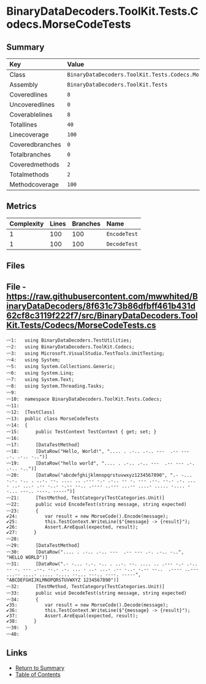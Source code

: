 ﻿# BinaryDataDecoders.ToolKit.Tests.Codecs.MorseCodeTests

## Summary

| Key             | Value                                                    |
| :-------------- | :------------------------------------------------------- |
| Class           | `BinaryDataDecoders.ToolKit.Tests.Codecs.MorseCodeTests` |
| Assembly        | `BinaryDataDecoders.ToolKit.Tests`                       |
| Coveredlines    | `8`                                                      |
| Uncoveredlines  | `0`                                                      |
| Coverablelines  | `8`                                                      |
| Totallines      | `40`                                                     |
| Linecoverage    | `100`                                                    |
| Coveredbranches | `0`                                                      |
| Totalbranches   | `0`                                                      |
| Coveredmethods  | `2`                                                      |
| Totalmethods    | `2`                                                      |
| Methodcoverage  | `100`                                                    |

## Metrics

| Complexity | Lines | Branches | Name         |
| :--------- | :---- | :------- | :----------- |
| 1          | 100   | 100      | `EncodeTest` |
| 1          | 100   | 100      | `DecodeTest` |

## Files

## File - https://raw.githubusercontent.com/mwwhited/BinaryDataDecoders/8f631c73b86dfbff461b431d62cf8c3119f222f7/src/BinaryDataDecoders.ToolKit.Tests/Codecs/MorseCodeTests.cs

```CSharp
〰1:   using BinaryDataDecoders.TestUtilities;
〰2:   using BinaryDataDecoders.ToolKit.Codecs;
〰3:   using Microsoft.VisualStudio.TestTools.UnitTesting;
〰4:   using System;
〰5:   using System.Collections.Generic;
〰6:   using System.Linq;
〰7:   using System.Text;
〰8:   using System.Threading.Tasks;
〰9:   
〰10:  namespace BinaryDataDecoders.ToolKit.Tests.Codecs;
〰11:  
〰12:  [TestClass]
〰13:  public class MorseCodeTests
〰14:  {
〰15:      public TestContext TestContext { get; set; }
〰16:  
〰17:      [DataTestMethod]
〰18:      [DataRow("Hello, World!", ".... . .-.. .-.. ---  .-- --- .-. .-.. -..")]
〰19:      [DataRow("hello world", ".... . .-.. .-.. ---  .-- --- .-. .-.. -..")]
〰20:      [DataRow("abcdefghijklmnopqrstuvwxyz1234567890", ".- -... -.-. -.. . ..-. --. .... .. .--- -.- .-.. -- -. --- .--. --.- .-. ... - ..- ...- .-- -..- -.-- --.. .---- ..--- ...-- ....- ..... -.... --... ---.. ----. -----")]
〰21:      [TestMethod, TestCategory(TestCategories.Unit)]
〰22:      public void EncodeTest(string message, string expected)
〰23:      {
✔24:          var result = new MorseCode().Encode(message);
✔25:          this.TestContext.WriteLine($"{message} -> {result}");
✔26:          Assert.AreEqual(expected, result);
✔27:      }
〰28:  
〰29:      [DataTestMethod]
〰30:      [DataRow(".... . .-.. .-.. ---  .-- --- .-. .-.. -..", "HELLO WORLD")]
〰31:      [DataRow(".- -... -.-. -.. . ..-. --. .... .. .--- -.- .-.. -- -. --- .--. --.- .-. ... - ..- ...- .-- -..- -.-- --..  .---- ..--- ...-- ....- ..... -.... --... ---.. ----. -----", "ABCDEFGHIJKLMNOPQRSTUVWXYZ 1234567890")]
〰32:      [TestMethod, TestCategory(TestCategories.Unit)]
〰33:      public void DecodeTest(string message, string expected)
〰34:      {
✔35:          var result = new MorseCode().Decode(message);
✔36:          this.TestContext.WriteLine($"{message} -> {result}");
✔37:          Assert.AreEqual(expected, result);
✔38:      }
〰39:  }
〰40:  
```

## Links

* [Return to Summary](Summary.md)
* [Table of Contents](../TOC.md)

